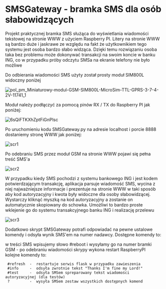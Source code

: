 # SMSGateway - bramka SMS dla osób słabowidzących 
Projekt praktycznej bramka SMS służąca do wyświetlania wiadomości tekstowej na stronie WWW z użyciem Raspberry PI. Litery na stronie WWW są bardzo duże i jaskrawe ze względu na fakt że użytkownikiem tego systemu jest osoba bardzo słabo widząca. Dzięki temu rozwiązaniu osoba taka bez problemu może dokonywać transakcji na swoim koncie w banku ING, co w przypadku próby odczytu SMSa na ekranie telefony nie było możliwe


  Do odbierania wiadomości SMS użyty został prosty moduł SIM800L widoczny poniżej 

![pol_pm_Miniaturowy-modul-GSM-SIM800L-MicroSim-TTL-GPRS-3-7-4-2V-11741_1](https://user-images.githubusercontent.com/17962241/168175874-df096f65-bb62-4700-a094-928223b65f3b.jpg)

  Moduł należy podłączyć za pomocą pinów RX / TX do Raspberry PI jak poniżej:
  
  


![6sQiFTKXhZptFiGnPlsc](https://user-images.githubusercontent.com/17962241/168176563-74a9d0e2-78fa-49c9-9df6-fb2d433c6efc.png)

Po uruchomieniu kodu SMSGateway.py na adresie localhost i porcie 8888 dostaniemy stronę WWW jak poniżej:

![scr1](https://user-images.githubusercontent.com/17962241/168176842-710fc101-33a2-46a8-9165-85e40a2a2ac1.jpg)

Po odebraniu SMS przez moduł GSM na stronie WWW pojawi się pełna treść SMS'a

![scr2](https://user-images.githubusercontent.com/17962241/168177478-78d1742b-3e03-415f-8425-260f89e6c052.jpg)

W przypadku kiedy SMS pochodzi z systemu bankowego ING i jest kodem potwierdzającym transakcję, aplikacja parsuje wiadomość SMS, wycina z niej najważniejsze informacje i prezentuje na stronie WWW w taki sposób aby kod autoryzacyjny i kwota były widoczne dla osoby słabowidzącej. Wystarczy kliknąć myszką na kod autoryzacyjny a zostanie on automatycznie skopiowany do schowka. Umożliwi to bardzo proste wklejenie go do systemu transakcyjnego banku ING i realizację przelewu

![scr3](https://user-images.githubusercontent.com/17962241/168178077-479bf655-854d-4a6e-8ec9-75417eccb832.jpg)

Dodatkowo skrypt SMSGateway potrafi odpowiadać na pewne ustalowe komendy i odsyła wynik SMS'em na numer nadawcy. Dostępne komendy to:

   w treści SMS wpisujemy słowo #reboot i wysyłamy go na numer bramki GSM  - po odebraniu wiadomości skrypy wykona restart RaspberryPI
   kolejne komendy to:
   
     #refresh  -  restartuje serwis flask w przypadku zawieszenia
     #info     -  odsyła zwrotnie tekst "Thanks I'm fine my Lord!"
     #test     -  odsyła SMSem spreparowany tekst wiadomości autoryzacyjnej (dla testów)
     ?         -  wysyła SMSem zestaw wszystkich dostępnych komend
     
